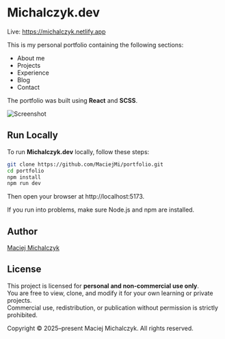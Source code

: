 # Michalczyk.dev

Live: https://michalczyk.netlify.app

This is my personal portfolio containing the following sections:

- About me
- Projects
- Experience
- Blog
- Contact

The portfolio was built using **React** and **SCSS**.

![Screenshot](./screenshots/image.png)

## Run Locally

To run **Michalczyk.dev** locally, follow these steps:

```bash
git clone https://github.com/MaciejMi/portfolio.git
cd portfolio
npm install
npm run dev
```

Then open your browser at http://localhost:5173.

If you run into problems, make sure Node.js and npm are installed.

## Author

[Maciej Michalczyk](https://github.com/MaciejMi)

## License

This project is licensed for **personal and non-commercial use only**.  
You are free to view, clone, and modify it for your own learning or private projects.  
Commercial use, redistribution, or publication without permission is strictly prohibited.

Copyright © 2025–present Maciej Michalczyk. All rights reserved.
